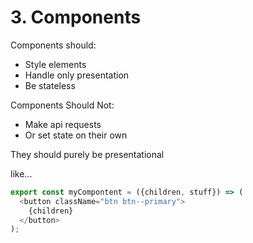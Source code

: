 # 3. Components

Components should:
- Style elements
- Handle only presentation
- Be stateless

Components Should Not:
- Make api requests
- Or set state on their own

They should purely be presentational

like...
```js
export const myCompontent = ({children, stuff}) => (
  <button className="btn btn--primary">
    {children}
  </button>
);
```
